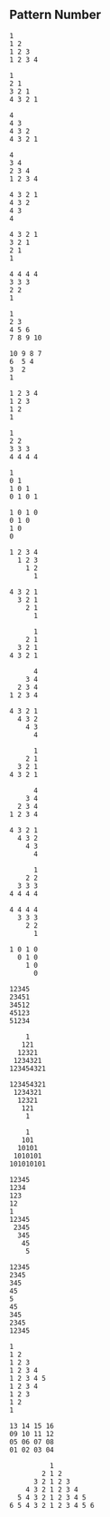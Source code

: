 ## Pattern Number

    1
    1 2
    1 2 3
    1 2 3 4

    1
    2 1
    3 2 1
    4 3 2 1

    4
    4 3
    4 3 2
    4 3 2 1

    4
    3 4
    2 3 4
    1 2 3 4

    4 3 2 1
    4 3 2
    4 3
    4

    4 3 2 1
    3 2 1
    2 1
    1

    4 4 4 4
    3 3 3
    2 2
    1

    1
    2 3
    4 5 6
    7 8 9 10

    10 9 8 7
    6  5 4
    3  2
    1

    1 2 3 4
    1 2 3
    1 2
    1

    1
    2 2
    3 3 3
    4 4 4 4

    1
    0 1
    1 0 1
    0 1 0 1

    1 0 1 0
    0 1 0
    1 0
    0

    1 2 3 4
      1 2 3
        1 2
          1

    4 3 2 1
      3 2 1
        2 1
          1
    
          1
        2 1
      3 2 1
	4 3 2 1

          4
        3 4
      2 3 4
    1 2 3 4

    4 3 2 1
      4 3 2
        4 3
          4

          1
        2 1
      3 2 1
    4 3 2 1

          4
        3 4
      2 3 4
    1 2 3 4

    4 3 2 1
      4 3 2
        4 3
          4

          1
        2 2
      3 3 3
    4 4 4 4

    4 4 4 4
      3 3 3
        2 2
          1

    1 0 1 0
      0 1 0
        1 0
          0

    12345
    23451
    34512
    45123
    51234

        1
       121
      12321
     1234321
    123454321

    123454321
     1234321
      12321
       121
        1

        1
       101
      10101
     1010101
    101010101

    12345
    1234
    123
    12
    1
    12345
     2345
      345
       45
        5
           
    12345
    2345
    345
    45
    5
    45
    345
    2345
    12345

    1
    1 2
    1 2 3
    1 2 3 4
    1 2 3 4 5
    1 2 3 4
    1 2 3
    1 2
    1

    13 14 15 16
    09 10 11 12
    05 06 07 08
    01 02 03 04

              1 
            2 1 2 
          3 2 1 2 3 
        4 3 2 1 2 3 4 
      5 4 3 2 1 2 3 4 5 
    6 5 4 3 2 1 2 3 4 5 6 


